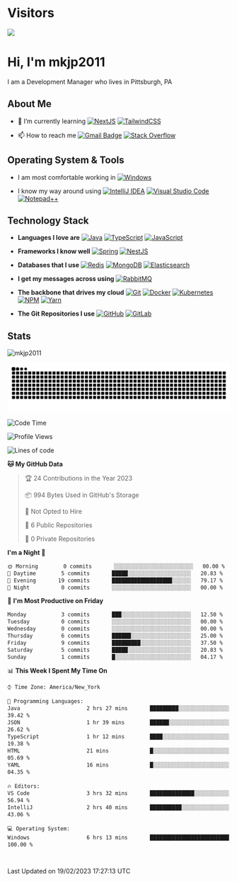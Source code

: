 # Visitors

[![](https://el-psy-congroo-counter.glitch.me/count.svg)](https://glitch.com/~el-psy-congroo-counter)

# Hi, I'm mkjp2011

I am a Development Manager who lives in Pittsburgh, PA

## About Me

- 🌱 I’m currently learning [![NextJS](https://img.shields.io/badge/Next-black??style=flat-square&logo=next.js&logoColor=white)](https://www.elastic.co/) [![TailwindCSS](https://img.shields.io/badge/tailwindcss-%2338B2AC.svg?style=flat-square&logo=tailwind-css&logoColor=white)]()

- 📫 How to reach me [![Gmail Badge](https://img.shields.io/badge/-gmail-c14438?style=flat-square&logo=Gmail&logoColor=ffffff)](mailto:mkjp2011@gmail.com) [![Stack Overflow](https://img.shields.io/badge/-Stackoverflow-FE7A16?style=?style=flat-square&logo=stack-overflow&logoColor=white)]()

## Operating System & Tools

* I am most comfortable working in [![Windows](https://img.shields.io/badge/Windows-0078D6?style=flat-square&logo=windows&logoColor=white)](https://www.microsoft.com/en-us/windows/windows-11)

* I know my way around using [![IntelliJ IDEA](https://img.shields.io/badge/IDE-IntelliJIDEA-000000.svg?style=flat-square&logo=intellij-idea&logoColor=white)](https://www.jetbrains.com/idea/)
[![Visual Studio Code](https://img.shields.io/badge/IDE-Visual%20Studio%20Code-0078d7.svg?style=flat-square&logo=visual-studio-code&logoColor=white)](https://code.visualstudio.com/)
[![Notepad++](https://img.shields.io/badge/Notepad++-90E59A.svg?style=flat-square&logo=notepad%2b%2b&logoColor=black)](https://notepad-plus-plus.org/downloads/)

## Technology Stack

* **Languages I love are** [![Java](https://img.shields.io/badge/Java-%23ED8B00.svg?style=flat-square&logo=java&logoColor=white)](https://www.python.org/)
[![TypeScript](https://img.shields.io/badge/-typescript-%23007ACC.svg?style=flat-square&logo=typescript&logoColor=white)](https://www.typescriptlang.org/)
[![JavaScript](https://img.shields.io/badge/-JavaScript-%23F7DF1C?style=flat-square&logo=javascript&logoColor=000000&labelColor=%23F7DF1C&color=%23FFCE5A)](https://www.javascript.com/)

* **Frameworks I know well** [![Spring](https://img.shields.io/badge/-spring-%236DB33F.svg?style=flat-square&logo=spring&logoColor=white)](https://spring.io/)
[![NestJS](https://img.shields.io/badge/-nestjs-%23E0234E.svg?style=flat-square&logo=nestjs&logoColor=white)](https://nestjs.com/)

* **Databases that I use** [![Redis](https://img.shields.io/badge/-Redis-DC382D?style=flat-square&logo=Redis&logoColor=ffffff)](https://redis.io/)
[![MongoDB](https://img.shields.io/badge/-MongoDB-47A248?style=flat-square&logo=MongoDB&logoColor=ffffff)](https://www.mongodb.com/)
[![Elasticsearch](https://img.shields.io/badge/-Elasticsearch-005571?style=flat-square&logo=Elasticsearch&logoColor=ffffff)](https://www.elastic.co/)

* **I get my messages across using** [![RabbitMQ](https://img.shields.io/badge/-RabbitMQ-FF6600?style=flat-square&logo=RabbitMQ&logoColor=ffffff)](https://www.rabbitmq.com/)

* **The backbone that drives my cloud** [![Git](https://img.shields.io/badge/-Git-%23F05032?style=flat-square&logo=git&logoColor=%23ffffff)](https://git-scm.com/)
[![Docker](https://img.shields.io/badge/-Docker-2496ED?style=flat-square&logo=docker&logoColor=ffffff)](https://www.docker.com/)
[![Kubernetes](https://img.shields.io/badge/-Kubernetes-326CE5?style=flat-square&logo=Kubernetes&logoColor=ffffff)](https://kubernetes.io/) 
[![NPM](https://img.shields.io/badge/NPM-%23CB3837.svg?style=flat-square&logo=npm&logoColor=white)](https://www.npmjs.com/)
[![Yarn](https://img.shields.io/badge/yarn-%232C8EBB.svg?style=flat-square&logo=yarn&logoColor=white)](https://yarnpkg.com/)

* **The Git Repositories I use** [![GitHub](https://img.shields.io/badge/github-%23121011.svg?style=flat-square&logo=github&logoColor=white)](https://github.com/)
[![GitLab](https://img.shields.io/badge/gitlab-%23181717.svg?style=flat-square&logo=gitlab&logoColor=white)](https://about.gitlab.com/)

## Stats

<p><img src="https://github-readme-stats.vercel.app/api?username=mkjp2011&show_icons=true&theme=dracula" alt="mkjp2011" /></p>

![snake gif](https://github.com/mkjp2011/mkjp2011/blob/542c402303ab0ccc75e28f4214b6a2f03a7880a9/github-contribution-grid-snake-dark.svg)

<!--START_SECTION:waka-->
![Code Time](http://img.shields.io/badge/Code%20Time-12%20hrs%2023%20mins-blue)

![Profile Views](http://img.shields.io/badge/Profile%20Views-163-blue)

![Lines of code](https://img.shields.io/badge/From%20Hello%20World%20I%27ve%20Written-0%20lines%20of%20code-blue)

**🐱 My GitHub Data** 

> 🏆 24 Contributions in the Year 2023
 > 
> 📦 994 Bytes Used in GitHub's Storage 
 > 
> 🚫 Not Opted to Hire
 > 
> 📜 6 Public Repositories 
 > 
> 🔑 0 Private Repositories  
 > 
**I'm a Night 🦉** 

```text
🌞 Morning        0 commits       ░░░░░░░░░░░░░░░░░░░░░░░░░   00.00 % 
🌆 Daytime        5 commits       █████░░░░░░░░░░░░░░░░░░░░   20.83 % 
🌃 Evening       19 commits       ███████████████████░░░░░░   79.17 % 
🌙 Night          0 commits       ░░░░░░░░░░░░░░░░░░░░░░░░░   00.00 % 

```
📅 **I'm Most Productive on Friday** 

```text
Monday           3 commits       ███░░░░░░░░░░░░░░░░░░░░░░   12.50 % 
Tuesday          0 commits       ░░░░░░░░░░░░░░░░░░░░░░░░░   00.00 % 
Wednesday        0 commits       ░░░░░░░░░░░░░░░░░░░░░░░░░   00.00 % 
Thursday         6 commits       ██████░░░░░░░░░░░░░░░░░░░   25.00 % 
Friday           9 commits       █████████░░░░░░░░░░░░░░░░   37.50 % 
Saturday         5 commits       █████░░░░░░░░░░░░░░░░░░░░   20.83 % 
Sunday           1 commits       █░░░░░░░░░░░░░░░░░░░░░░░░   04.17 % 

```


📊 **This Week I Spent My Time On** 

```text
⌚︎ Time Zone: America/New_York

💬 Programming Languages: 
Java                     2 hrs 27 mins       █████████░░░░░░░░░░░░░░░░   39.42 % 
JSON                     1 hr 39 mins        ██████░░░░░░░░░░░░░░░░░░░   26.62 % 
TypeScript               1 hr 12 mins        ████░░░░░░░░░░░░░░░░░░░░░   19.38 % 
HTML                     21 mins             █░░░░░░░░░░░░░░░░░░░░░░░░   05.69 % 
YAML                     16 mins             █░░░░░░░░░░░░░░░░░░░░░░░░   04.35 % 

🔥 Editors: 
VS Code                  3 hrs 32 mins       ██████████████░░░░░░░░░░░   56.94 % 
IntelliJ                 2 hrs 40 mins       ██████████░░░░░░░░░░░░░░░   43.06 % 

💻 Operating System: 
Windows                  6 hrs 13 mins       █████████████████████████   100.00 % 

```

```text


```



 Last Updated on 19/02/2023 17:27:13 UTC
<!--END_SECTION:waka-->